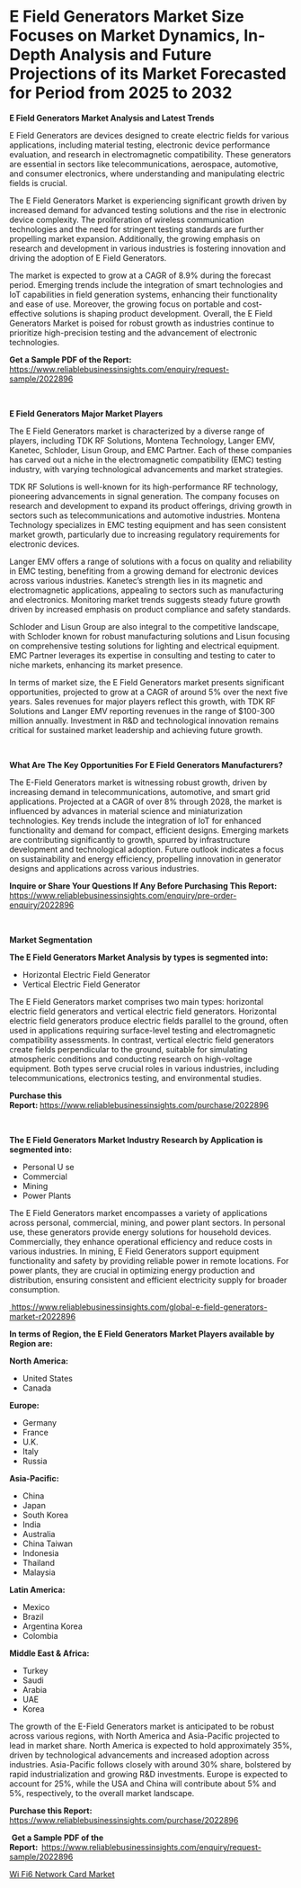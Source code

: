 <p><h1>E Field Generators Market Size Focuses on Market Dynamics, In-Depth Analysis and Future Projections of its Market Forecasted for Period from 2025 to 2032</h1></p><p><strong>E Field Generators Market Analysis and Latest Trends</strong></p>
<p><p>E Field Generators are devices designed to create electric fields for various applications, including material testing, electronic device performance evaluation, and research in electromagnetic compatibility. These generators are essential in sectors like telecommunications, aerospace, automotive, and consumer electronics, where understanding and manipulating electric fields is crucial.</p><p>The E Field Generators Market is experiencing significant growth driven by increased demand for advanced testing solutions and the rise in electronic device complexity. The proliferation of wireless communication technologies and the need for stringent testing standards are further propelling market expansion. Additionally, the growing emphasis on research and development in various industries is fostering innovation and driving the adoption of E Field Generators.</p><p>The market is expected to grow at a CAGR of 8.9% during the forecast period. Emerging trends include the integration of smart technologies and IoT capabilities in field generation systems, enhancing their functionality and ease of use. Moreover, the growing focus on portable and cost-effective solutions is shaping product development. Overall, the E Field Generators Market is poised for robust growth as industries continue to prioritize high-precision testing and the advancement of electronic technologies.</p></p>
<p><strong>Get a Sample PDF of the Report:&nbsp;</strong> <a href="https://www.reliablebusinessinsights.com/enquiry/request-sample/2022896?utm_campaign=2295&utm_medium=2&utm_source=Github&utm_content=ia&utm_term=29032025&utm_id=e-field-generators">https://www.reliablebusinessinsights.com/enquiry/request-sample/2022896</a></p>
<p>&nbsp;</p>
<p><strong>E Field Generators Major Market Players</strong></p>
<p><p>The E Field Generators market is characterized by a diverse range of players, including TDK RF Solutions, Montena Technology, Langer EMV, Kanetec, Schloder, Lisun Group, and EMC Partner. Each of these companies has carved out a niche in the electromagnetic compatibility (EMC) testing industry, with varying technological advancements and market strategies.</p><p>TDK RF Solutions is well-known for its high-performance RF technology, pioneering advancements in signal generation. The company focuses on research and development to expand its product offerings, driving growth in sectors such as telecommunications and automotive industries. Montena Technology specializes in EMC testing equipment and has seen consistent market growth, particularly due to increasing regulatory requirements for electronic devices. </p><p>Langer EMV offers a range of solutions with a focus on quality and reliability in EMC testing, benefiting from a growing demand for electronic devices across various industries. Kanetec’s strength lies in its magnetic and electromagnetic applications, appealing to sectors such as manufacturing and electronics. Monitoring market trends suggests steady future growth driven by increased emphasis on product compliance and safety standards.</p><p>Schloder and Lisun Group are also integral to the competitive landscape, with Schloder known for robust manufacturing solutions and Lisun focusing on comprehensive testing solutions for lighting and electrical equipment. EMC Partner leverages its expertise in consulting and testing to cater to niche markets, enhancing its market presence.</p><p>In terms of market size, the E Field Generators market presents significant opportunities, projected to grow at a CAGR of around 5% over the next five years. Sales revenues for major players reflect this growth, with TDK RF Solutions and Langer EMV reporting revenues in the range of $100-300 million annually. Investment in R&D and technological innovation remains critical for sustained market leadership and achieving future growth.</p></p>
<p>&nbsp;</p>
<p><strong>What Are The Key Opportunities For E Field Generators Manufacturers?</strong></p>
<p><p>The E-Field Generators market is witnessing robust growth, driven by increasing demand in telecommunications, automotive, and smart grid applications. Projected at a CAGR of over 8% through 2028, the market is influenced by advances in material science and miniaturization technologies. Key trends include the integration of IoT for enhanced functionality and demand for compact, efficient designs. Emerging markets are contributing significantly to growth, spurred by infrastructure development and technological adoption. Future outlook indicates a focus on sustainability and energy efficiency, propelling innovation in generator designs and applications across various industries.</p></p>
<p><strong>Inquire or Share Your Questions If Any Before Purchasing This Report:</strong> <a href="https://www.reliablebusinessinsights.com/enquiry/pre-order-enquiry/2022896?utm_campaign=2295&utm_medium=2&utm_source=Github&utm_content=ia&utm_term=29032025&utm_id=e-field-generators">https://www.reliablebusinessinsights.com/enquiry/pre-order-enquiry/2022896</a></p>
<p>&nbsp;</p>
<p><strong>Market Segmentation</strong></p>
<p><strong>The E Field Generators Market Analysis by types is segmented into:</strong></p>
<p><ul><li>Horizontal Electric Field Generator</li><li>Vertical Electric Field Generator</li></ul></p>
<p><p>The E Field Generators market comprises two main types: horizontal electric field generators and vertical electric field generators. Horizontal electric field generators produce electric fields parallel to the ground, often used in applications requiring surface-level testing and electromagnetic compatibility assessments. In contrast, vertical electric field generators create fields perpendicular to the ground, suitable for simulating atmospheric conditions and conducting research on high-voltage equipment. Both types serve crucial roles in various industries, including telecommunications, electronics testing, and environmental studies.</p></p>
<p><strong>Purchase this Report:&nbsp;</strong><a href="https://www.reliablebusinessinsights.com/purchase/2022896?utm_campaign=2295&utm_medium=2&utm_source=Github&utm_content=ia&utm_term=29032025&utm_id=e-field-generators">https://www.reliablebusinessinsights.com/purchase/2022896</a></p>
<p>&nbsp;</p>
<p><strong>The E Field Generators Market Industry Research by Application is segmented into:</strong></p>
<p><ul><li>Personal U se</li><li>Commercial</li><li>Mining</li><li>Power Plants</li></ul></p>
<p><p>The E Field Generators market encompasses a variety of applications across personal, commercial, mining, and power plant sectors. In personal use, these generators provide energy solutions for household devices. Commercially, they enhance operational efficiency and reduce costs in various industries. In mining, E Field Generators support equipment functionality and safety by providing reliable power in remote locations. For power plants, they are crucial in optimizing energy production and distribution, ensuring consistent and efficient electricity supply for broader consumption.</p></p>
<p><a href="https://www.reliablebusinessinsights.com/global-e-field-generators-market-r2022896?utm_campaign=2295&utm_medium=2&utm_source=Github&utm_content=ia&utm_term=29032025&utm_id=e-field-generators">&nbsp;https://www.reliablebusinessinsights.com/global-e-field-generators-market-r2022896</a></p>
<p><strong>In terms of Region, the E Field Generators Market Players available by Region are:</strong></p>
<p>
    <p> <strong> North America: </strong>
        <ul>
            <li>United States</li>
            <li>Canada</li>
        </ul>
        </p> 
    <p> <strong> Europe: </strong>
        <ul>
            <li>Germany</li>
            <li>France</li>
            <li>U.K.</li>
            <li>Italy</li>
            <li>Russia</li>
        </ul>
        </p> 
    <p> <strong> Asia-Pacific: </strong>
        <ul>
            <li>China</li>
            <li>Japan</li>
            <li>South Korea</li>
            <li>India</li>
            <li>Australia</li>
            <li>China Taiwan</li>
            <li>Indonesia</li>
            <li>Thailand</li>
            <li>Malaysia</li>
        </ul>
        </p> 
    <p> <strong> Latin America: </strong>
        <ul>
            <li>Mexico</li>
            <li>Brazil</li>
            <li>Argentina Korea</li>
            <li>Colombia</li>
        </ul>
        </p> 
    <p> <strong> Middle East & Africa: </strong>
        <ul>
            <li>Turkey</li>
            <li>Saudi</li>
            <li>Arabia</li>
            <li>UAE</li>
            <li>Korea</li>
        </ul>
    </p>
    </p>
<p><p>The growth of the E-Field Generators market is anticipated to be robust across various regions, with North America and Asia-Pacific projected to lead in market share. North America is expected to hold approximately 35%, driven by technological advancements and increased adoption across industries. Asia-Pacific follows closely with around 30% share, bolstered by rapid industrialization and growing R&D investments. Europe is expected to account for 25%, while the USA and China will contribute about 5% and 5%, respectively, to the overall market landscape.</p></p>
<p><strong>Purchase this Report: </strong><a href="https://www.reliablebusinessinsights.com/purchase/2022896?utm_campaign=2295&utm_medium=2&utm_source=Github&utm_content=ia&utm_term=29032025&utm_id=e-field-generators">https://www.reliablebusinessinsights.com/purchase/2022896</a></p>
<p>&nbsp;<strong>Get a Sample PDF of the Report:&nbsp;&nbsp;</strong><a href="https://www.reliablebusinessinsights.com/enquiry/request-sample/2022896?utm_campaign=2295&utm_medium=2&utm_source=Github&utm_content=ia&utm_term=29032025&utm_id=e-field-generators">https://www.reliablebusinessinsights.com/enquiry/request-sample/2022896</a></p>
<p><strong></strong></p>
<p><p><a href="https://github.com/HobertDavis43/Market-Research-Report-List-2/blob/main/wi-fi6-network-card-market.md?utm_campaign=2295&utm_medium=2&utm_source=Github&utm_content=ia&utm_term=29032025&utm_id=e-field-generators">Wi Fi6 Network Card Market</a></p></p>